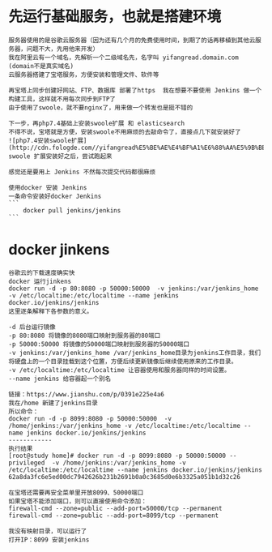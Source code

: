 # 先运行基础服务，也就是搭建环境
    服务器使用的是谷歌云服务器（因为还有几个月的免费使用时间，到期了的话再移植到其他云服务器，问题不大，先用他来开发）
    我在阿里云有一个域名，先解析一个二级域名先，名字叫 yifangread.domain.com (domain不是真实域名)
    云服务器搭建了宝塔服务，方便安装和管理文件、软件等
    
    再宝塔上同步创建好网站、FTP、数据库 部署了https  我在想要不要使用 Jenkins 做一个构建工具，这样就不用每次同步到FTP了
    由于使用了swoole，就不要nginx了，用来做一个转发也是挺不错的
    
    下一步，再php7.4基础上安装swoole扩展 和 elasticsearch
    不得不说，宝塔就是方便，安装swoole不用麻烦的去敲命令了，直接点几下就安装好了
    ![php7.4安装swoole扩展](http://cdn.fologde.com//yifangread%E5%BE%AE%E4%BF%A1%E6%88%AA%E5%9B%BE_20200919114108.png)
    swoole 扩展安装好之后，尝试跑起来
    
    感觉还是要用上 Jenkins 不然每次提交代码都很麻烦
    
    使用docker 安装 Jenkins
    一条命令安装好docker Jenkins
    ```
        docker pull jenkins/jenkins
    ```
# docker jinkens
    谷歌云的下载速度确实快
    docker 运行jinkens
    docker run -d -p 80:8080 -p 50000:50000  -v jenkins:/var/jenkins_home -v /etc/localtime:/etc/localtime --name jenkins docker.io/jenkins/jenkins
    这里逐条解释下各参数的意义。
    
    -d 后台运行镜像
    -p 80:8080 将镜像的8080端口映射到服务器的80端口
    -p 50000:50000 将镜像的50000端口映射到服务器的50000端口
    -v jenkins:/var/jenkins_home /var/jenkins_home目录为jenkins工作目录，我们将硬盘上的一个目录挂载到这个位置，方便后续更新镜像后继续使用原来的工作目录。
    -v /etc/localtime:/etc/localtime 让容器使用和服务器同样的时间设置。
    --name jenkins 给容器起一个别名
    
    链接：https://www.jianshu.com/p/0391e225e4a6
    我在/home 新建了jenkins目录
    所以命令：
    docker run -d -p 8099:8080 -p 50000:50000  -v /home/jenkins:/var/jenkins_home -v /etc/localtime:/etc/localtime --name jenkins docker.io/jenkins/jenkins
    ------------
    执行结果
    [root@study home]# docker run -d -p 8099:8080 -p 50000:50000 --privileged  -v /home/jenkins:/var/jenkins_home -v /etc/localtime:/etc/localtime --name jenkins docker.io/jenkins/jenkins
    62a8da3fc6e5ed00dc7942626b231b2691b0a0c3685d0e6b3325a051b1d32c26
    
    在宝塔还需要再安全菜单里开放8099、50000端口
    如果宝塔不能添加端口，则可以直接使用命令添加：
    firewall-cmd --zone=public --add-port=50000/tcp --permanent 
    firewall-cmd --zone=public --add-port=8099/tcp --permanent
    
    我没有映射目录，可以运行了
    打开IP：8099 安装jenkins